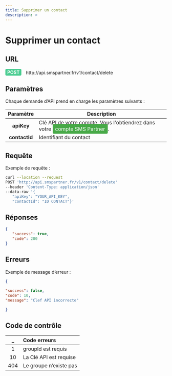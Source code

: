 ```yaml
---
title: Supprimer un contact
description: >
---
```

# Supprimer un contact


## URL

<div>
  <div style="background-color: #49CC90; color: white;  display: inline-block; padding: 2px 6px; font-weight: bold; border-radius: 4px;">POST</div> 
  <span style=" display: inline-block; vertical-align: middle; margin-left: 10px;">http://api.smspartner.fr/v1/contact/delete</span>
</div>




## Paramètres

Chaque demande d’API prend en charge les paramètres suivants :
           
| Paramètre       | Description |
|:-----------------:|-------------| 
| **apiKey**      | Clé API de votre compte. Vous l'obtiendrez dans votre <a href="https://my.smspartner.fr/connexion" style="background-color: #47a947; color: white; padding: 5px 8px; text-decoration: none; border-radius: 4px;">compte SMS Partner</a>. |
| **contactId** |Identifiant du contact | 




## Requête

Exemple de requête :

``` bash
curl --location --request 
POST 'http://api.smspartner.fr/v1/contact/delete' 
--header 'Content-Type: application/json' 
--data-raw '{
   "apiKey": "YOUR_API_KEY",
   "contactId": "ID CONTACT"}'
```
## Réponses
``` json
{
   "success": true,
   "code": 200
}
```



## Erreurs
Exemple de message d’erreur :

``` json
{   
 
"success": false, 
"code": 10, 
"message": "Clef API incorrecte" 

}
```

## Code de contrôle

| _  | Code erreurs |
| :---------------: |:---------------|
|1 | 	groupId est requis |
|10 | La Clé API est requise |
|404 | Le groupe n’existe pas |
<br>



